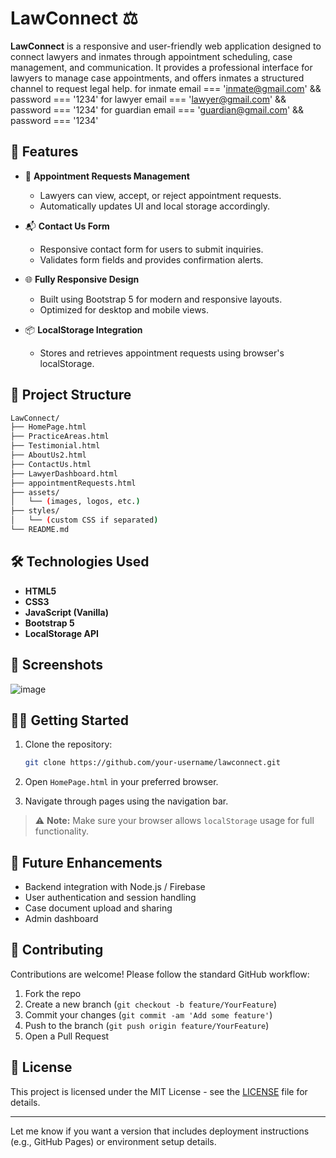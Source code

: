 # LawConnect ⚖️

**LawConnect** is a responsive and user-friendly web application designed to connect lawyers and inmates through appointment scheduling, case management, and communication. It provides a professional interface for lawyers to manage case appointments, and offers inmates a structured channel to request legal help.
for inmate email === 'inmate@gmail.com' && password === '1234'
for lawyer email === 'lawyer@gmail.com' && password === '1234'
for guardian email === 'guardian@gmail.com' && password === '1234'
## 🚀 Features

* 🧾 **Appointment Requests Management**

  * Lawyers can view, accept, or reject appointment requests.
  * Automatically updates UI and local storage accordingly.

* 📬 **Contact Us Form**

  * Responsive contact form for users to submit inquiries.
  * Validates form fields and provides confirmation alerts.

* 🌐 **Fully Responsive Design**

  * Built using Bootstrap 5 for modern and responsive layouts.
  * Optimized for desktop and mobile views.

* 📦 **LocalStorage Integration**

  * Stores and retrieves appointment requests using browser's localStorage.

## 📁 Project Structure

```bash
LawConnect/
├── HomePage.html
├── PracticeAreas.html
├── Testimonial.html
├── AboutUs2.html
├── ContactUs.html
├── LawyerDashboard.html
├── appointmentRequests.html
├── assets/
│   └── (images, logos, etc.)
├── styles/
│   └── (custom CSS if separated)
└── README.md
```

## 🛠️ Technologies Used

* **HTML5**
* **CSS3**
* **JavaScript (Vanilla)**
* **Bootstrap 5**
* **LocalStorage API**

## 📸 Screenshots

![image](https://github.com/user-attachments/assets/9d040619-cc31-4b9e-9def-be49ce888c5e)


## 🧑‍💻 Getting Started

1. Clone the repository:

   ```bash
   git clone https://github.com/your-username/lawconnect.git
   ```
2. Open `HomePage.html` in your preferred browser.
3. Navigate through pages using the navigation bar.

> ⚠️ **Note:** Make sure your browser allows `localStorage` usage for full functionality.

## 📝 Future Enhancements

* Backend integration with Node.js / Firebase
* User authentication and session handling
* Case document upload and sharing
* Admin dashboard

## 🤝 Contributing

Contributions are welcome! Please follow the standard GitHub workflow:

1. Fork the repo
2. Create a new branch (`git checkout -b feature/YourFeature`)
3. Commit your changes (`git commit -am 'Add some feature'`)
4. Push to the branch (`git push origin feature/YourFeature`)
5. Open a Pull Request

## 📄 License

This project is licensed under the MIT License - see the [LICENSE](LICENSE) file for details.

---

Let me know if you want a version that includes deployment instructions (e.g., GitHub Pages) or environment setup details.
